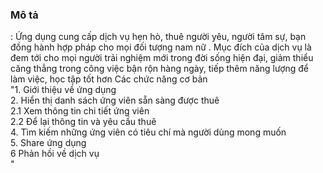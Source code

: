<h3>Mô tả </h3>: Ứng dụng cung cấp dịch vụ hẹn hò, thuê người yêu, người tâm sự, bạn đồng hành hợp pháp cho mọi đối tượng nam nữ  . Mục đích của dịch vụ là đem tới cho mọi người trải nghiệm mới trong đời sống hiện đại, giảm thiểu căng thẳng trong công việc bận rộn hàng ngày, tiếp thêm năng lượng để làm việc, học tập tốt hơn
Các chức năng cơ bản	 </br>							
	"1. Giới thiệu về ứng dụng   </br>     
2. Hiển thị danh sách ứng viên sẵn sàng được thuê </br>
        2.1 Xem thông tin chi tiết ứng viên </br>
        2.2 Để lại thông tin và yêu cầu thuê </br>
4. Tìm kiếm những ứng viên có tiêu chí mà người dùng mong muốn  </br>
5. Share ứng dụng </br>
6 Phản hồi về dịch vụ     </br>
"							
